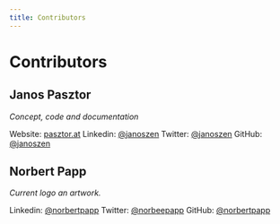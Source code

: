 ```yaml
---
title: Contributors
---
```


# Contributors

## Janos Pasztor

*Concept, code and documentation*

Website: [pasztor.at](https://pasztor.at)
Linkedin: [@janoszen](https://www.linkedin.com/in/janoszen/)
Twitter: [@janoszen](https://twitter.com/janoszen)
GitHub: [@janoszen](https://github.com/janoszen)

## Norbert Papp

*Current logo an artwork.*

Linkedin: [@norbertpapp](https://www.linkedin.com/in/norbertpapp/)
Twitter: [@norbeepapp](https://twitter.com/norbeepapp)
GitHub: [@norbertpapp](https://github.com/norbertpapp)
